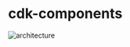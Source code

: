 # cdk-components

![architecture](https://github.com/user-attachments/assets/e07cca06-498c-435f-814e-f7d66d73b669)
